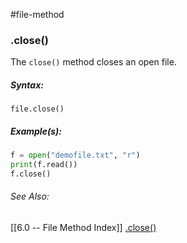 #file-method 	
### .close()
The `close()` method closes an open file.

##### Syntax:
`file.close()`

##### Example(s):
```python
f = open("demofile.txt", "r")
print(f.read())
f.close()
```

###### See Also:
[[6.0 -- File Method Index]]
[.close()](https://www.w3schools.com/python/ref_file_close.asp)